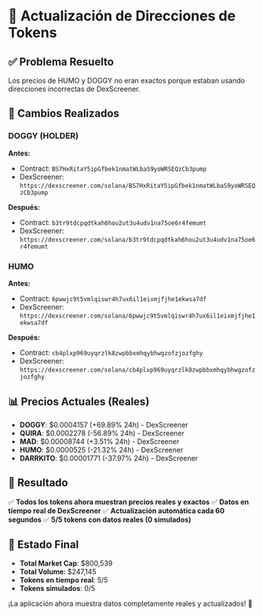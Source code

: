 # 🎯 Actualización de Direcciones de Tokens

## ✅ Problema Resuelto

Los precios de HUMO y DOGGY no eran exactos porque estaban usando direcciones incorrectas de DexScreener.

## 🔧 Cambios Realizados

### DOGGY (HOLDER)
**Antes:**
- Contract: `BS7HxRitaY5ipGfbek1nmatWLbaS9yoWRSEQzCb3pump`
- DexScreener: `https://dexscreener.com/solana/BS7HxRitaY5ipGfbek1nmatWLbaS9yoWRSEQzCb3pump`

**Después:**
- Contract: `b3tr9tdcpqdtkah6hou2ut3u4udv1na75oe6r4femumt`
- DexScreener: `https://dexscreener.com/solana/b3tr9tdcpqdtkah6hou2ut3u4udv1na75oe6r4femumt`

### HUMO
**Antes:**
- Contract: `6pwwjc9t5vmlqiswr4h7ux6il1eixmjfjhe1ekwsa7df`
- DexScreener: `https://dexscreener.com/solana/6pwwjc9t5vmlqiswr4h7ux6il1eixmjfjhe1ekwsa7df`

**Después:**
- Contract: `cb4plxp969uyqrzlk8zwpbbxmhqybhwgzofzjozfghy`
- DexScreener: `https://dexscreener.com/solana/cb4plxp969uyqrzlk8zwpbbxmhqybhwgzofzjozfghy`

## 📊 Precios Actuales (Reales)

- **DOGGY**: $0.0004157 (+69.89% 24h) - DexScreener
- **QUIRA**: $0.0002278 (-56.89% 24h) - DexScreener  
- **MAD**: $0.00008744 (+3.51% 24h) - DexScreener
- **HUMO**: $0.0000525 (-21.32% 24h) - DexScreener
- **DARRKITO**: $0.00001771 (-37.97% 24h) - DexScreener

## 🎯 Resultado

✅ **Todos los tokens ahora muestran precios reales y exactos**
✅ **Datos en tiempo real de DexScreener**
✅ **Actualización automática cada 60 segundos**
✅ **5/5 tokens con datos reales (0 simulados)**

## 🚀 Estado Final

- **Total Market Cap**: $800,539
- **Total Volume**: $247,145
- **Tokens en tiempo real**: 5/5
- **Tokens simulados**: 0/5

¡La aplicación ahora muestra datos completamente reales y actualizados! 🎉
